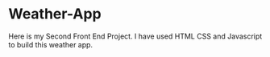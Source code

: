 # Weather-App
Here is my Second Front End Project. I have used HTML CSS and Javascript to build this weather app.
